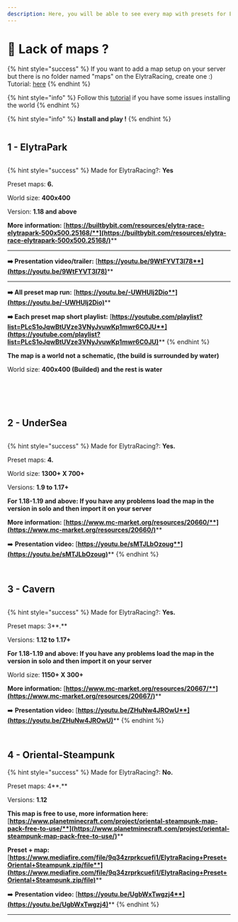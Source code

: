 ```yaml
---
description: Here, you will be able to see every map with presets for ElytraRacing
---
```


# 🏁 Lack of maps ?

{% hint style="success" %}
If you want to add a map setup on your server but there is no folder named "maps" on the ElytraRacing, create one :) Tutorial: [here](https://chooseit.gitbook.io/elytraracing/faq/how-do-i-add-a-map-preset-to-my-server)
{% endhint %}

{% hint style="info" %}
Follow this [tutorial](https://chooseit.gitbook.io/elytraracing/faq/how-can-i-install-a-world-on-my-server) if you have some issues installing the world
{% endhint %}

{% hint style="info" %}
**Install and play !**
{% endhint %}

<figure><img src="https://imgur.com/aW08zok.jpg" alt=""><figcaption></figcaption></figure>

## 1 - ElytraPark

<figure><img src="https://imgur.com/xdJY2zW.png" alt=""><figcaption></figcaption></figure>

{% hint style="success" %}
Made for ElytraRacing?: **Yes**

Preset maps: **6.**

World size: **400x400**

Version: **1.18 and above**

**More information:** [**https://builtbybit.com/resources/elytra-race-elytrapark-500x500.25168/**](https://builtbybit.com/resources/elytra-race-elytrapark-500x500.25168/)****

****

**➡️ Presentation video/trailer:** [**https://youtu.be/9WtFYVT3l78**](https://youtu.be/9WtFYVT3l78)****

****

**➡️ All preset map run:** [**https://youtu.be/-UWHUIj2Dio**](https://youtu.be/-UWHUIj2Dio)****

**➡️ Each preset map short playlist:** [**https://youtube.com/playlist?list=PLcS1oJqwBtUVze3VNyJvuwKp1mwr6C0JU**](https://youtube.com/playlist?list=PLcS1oJqwBtUVze3VNyJvuwKp1mwr6C0JU)****
{% endhint %}

**The map is a world not a schematic, (the build is surrounded by water)**

World size: **400x400 (Builded) and the rest is water**

<figure><img src="https://imgur.com/OaqVO8Q.png" alt=""><figcaption></figcaption></figure>

<div>

<figure><img src="https://imgur.com/cFWuu0Y.png" alt=""><figcaption></figcaption></figure>

 

<figure><img src="https://imgur.com/qD7sBiL.png" alt=""><figcaption></figcaption></figure>

 

<figure><img src="https://imgur.com/kqFWIlR.png" alt=""><figcaption></figcaption></figure>

 

<figure><img src="https://imgur.com/4rjNuMy.png" alt=""><figcaption></figcaption></figure>

</div>

## 2 - UnderSea

<figure><img src="https://imgur.com/sNK8PId.png" alt=""><figcaption></figcaption></figure>

{% hint style="success" %}
Made for ElytraRacing?: **Yes.**

Preset maps: **4.**

World size: **1300+ X 700+**

Versions: **1.9 to 1.17+**

**For 1.18-1.19 and above: If you have any problems load the map in the version in solo and then import it on your server**&#x20;

**More information:** [**https://www.mc-market.org/resources/20660/**](https://www.mc-market.org/resources/20660/)****

➡️ **Presentation video:** [**https://youtu.be/sMTJLbOzoug**](https://youtu.be/sMTJLbOzoug)****
{% endhint %}

<div>

<figure><img src="https://imgur.com/R765scD.png" alt=""><figcaption></figcaption></figure>

 

<figure><img src="https://imgur.com/or1PK4K.png" alt=""><figcaption></figcaption></figure>

</div>

## 3 - Cavern

<figure><img src="https://imgur.com/iWfGZQv.png" alt=""><figcaption></figcaption></figure>

{% hint style="success" %}
Made for ElytraRacing?: **Yes.**

Preset maps: 3**.**

Versions: **1.12 to 1.17+**

**For 1.18-1.19 and above: If you have any problems load the map in the version in solo and then import it on your server**&#x20;

World size: **1150+ X 300+**

**More information:** [**https://www.mc-market.org/resources/20667/**](https://www.mc-market.org/resources/20667/)****

➡️ **Presentation video:** [**https://youtu.be/ZHuNw4JROwU**](https://youtu.be/ZHuNw4JROwU)****
{% endhint %}

<div>

<figure><img src="https://imgur.com/xaHt6Qs.png" alt=""><figcaption></figcaption></figure>

 

<figure><img src="https://imgur.com/hcj7JPj.png" alt=""><figcaption></figcaption></figure>

</div>

## **4 - Oriental-Steampunk**

{% hint style="success" %}
Made for ElytraRacing?: **No.**

Preset maps: 4**.**

Versions: **1.12**

**This map is free to use, more information here:** [**https://www.planetminecraft.com/project/oriental-steampunk-map-pack-free-to-use/**](https://www.planetminecraft.com/project/oriental-steampunk-map-pack-free-to-use/)****

**Preset + map:** [**https://www.mediafire.com/file/9q34zrprkcuefi1/ElytraRacing+Preset+Oriental+Steampunk.zip/file**](https://www.mediafire.com/file/9q34zrprkcuefi1/ElytraRacing+Preset+Oriental+Steampunk.zip/file)****

➡️ **Presentation video:** [**https://youtu.be/UgbWxTwgzj4**](https://youtu.be/UgbWxTwgzj4)****
{% endhint %}

****
